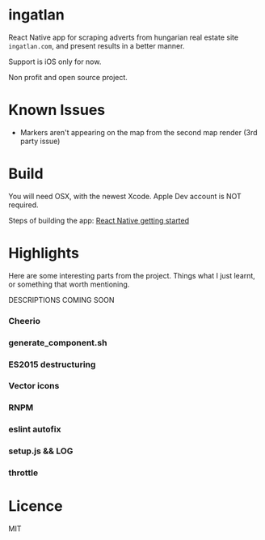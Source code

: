 # ingatlan

React Native app for scraping adverts from hungarian real estate site `ingatlan.com`, and present results in a better manner.

Support is iOS only for now.

Non profit and open source project.

# Known Issues

- Markers aren't appearing on the map from the second map render (3rd party issue)

# Build

You will need OSX, with the newest Xcode. Apple Dev account is NOT required.

Steps of building the app: [React Native getting started](https://facebook.github.io/react-native/docs/getting-started.html)

# Highlights
Here are some interesting parts from the project. Things what I just learnt, or something that worth mentioning.

DESCRIPTIONS COMING SOON

### Cheerio

### generate_component.sh

### ES2015 destructuring

### Vector icons

### RNPM

### eslint autofix

### setup.js && LOG

### throttle

# Licence
MIT
